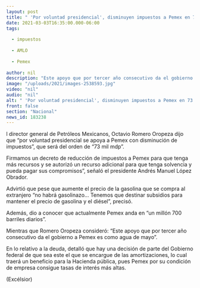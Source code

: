 ```yaml
---
layout: post
title: " 'Por voluntad presidencial', disminuyen impuestos a Pemex en 73 mil mdp"
date: 2021-03-03T16:35:00.000-06:00
tags:
  
  - impuestos
  
  - AMLO
  
  - Pemex
  
author: nil
description: "Este apoyo que por tercer año consecutivo da el gobierno a Pemex es como agua de mayo, dijo Romero Oropeza; el Presidente reitera que no habrá gasolinazo"
image: "/uploads/2021/images-2538593.jpg"
video: "nil"
audio: "nil"
alt: " 'Por voluntad presidencial', disminuyen impuestos a Pemex en 73 mil mdp"
front: false
section: "Nacional"
news_id: 183238
---
```


l director general de Petróleos Mexicanos, Octavio Romero Oropeza dijo que “por voluntad presidencial se apoya a Pemex con disminución de impuestos”, que será del orden de “73 mil mdp”.

Firmamos un decreto de reducción de impuestos a Pemex para que tenga más recursos y se autorizó un recurso adicional para que tenga solvencia y pueda pagar sus compromisos”, señaló el presidente Andrés Manuel López Obrador.

Advirtió que pese que aumente el precio de la gasolina que se compra al extranjero “no habrá gasolinazo… Tenemos que destinar subsidios para mantener el precio de gasolina y el diésel”, precisó.

Además, dio a conocer que actualmente Pemex anda en “un millón 700 barriles diarios”.

Mientras que Romero Oropeza consideró: “Este apoyo que por tercer año consecutivo da el gobierno a Pemex es como agua de mayo”.

En lo relativo a la deuda, detalló que hay una decisión de parte del Gobierno federal de que sea este el que se encargue de las amortizaciones, lo cual traerá un beneficio para la Hacienda pública, pues Pemex por su condición de empresa consigue tasas de interés más altas.

(Excélsior)